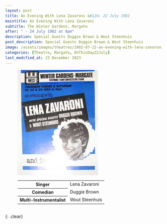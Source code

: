 ```yaml
---
layout: post
title: An Evening With Lena Zavaroni &#124; 22 July 1982
maintitle: An Evening With Lena Zavaroni
subtitle: The Winter Gardens, Margate
after: " - 24 July 1982 at 8pm"
description: Special Guests Duggie Brown & Wout Steenhuis
post_description: Special Guests Duggie Brown & Wout Steenhuis
image: /assets/images/theatres/1982-07-22-an-evening-with-lena-zavaroni-200x200.png
categories: [Theatre, Margate, OnThisDay22July]
last_modified_at: 23 December 2023
---
```


<figure class="fig1">
<img src="/assets/images/theatres/1982-07-22-an-evening-with-lena-zavaroni.jpg" class="full-width"/>
</figure>

<figure class="fig2">
<table>
<tr><th>Singer</th><td>Lena Zavaroni</td></tr>
<tr><th>Comedian</th><td>Duggie Brown</td></tr>
<tr><th>Multi-Instrumentalist</th><td>Wout Steenhuis</td></tr>
</table>
</figure>

<br />{: .clear}

